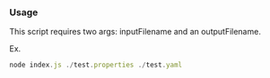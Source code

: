 ### Usage

This script requires two args: inputFilename and an outputFilename.

Ex.

```js
node index.js ./test.properties ./test.yaml
```

